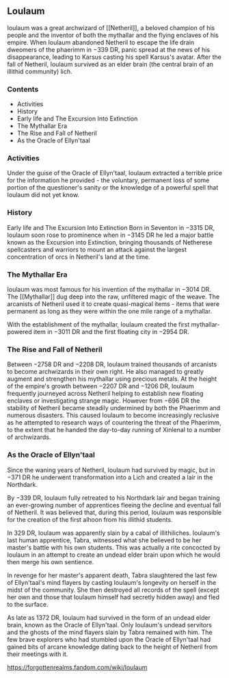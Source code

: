 ## Loulaum
Ioulaum was a great archwizard of [[Netheril]], a beloved champion of his people and the inventor of both the mythallar and the flying enclaves of his empire. When Ioulaum abandoned Netheril to escape the life drain dweomers of the phaerimm in −339 DR, panic spread at the news of his disappearance, leading to Karsus casting his spell Karsus's avatar. After the fall of Netheril, Ioulaum survived as an elder brain (the central brain of an illithid community) lich.

### Contents
* Activities
* History
* Early life and The Excursion Into Extinction
* The Mythallar Era
* The Rise and Fall of Netheril
* As the Oracle of Ellyn'taal

### Activities
Under the guise of the Oracle of Ellyn'taal, Ioulaum extracted a terrible price for the information he provided - the voluntary, permanent loss of some portion of the questioner's sanity or the knowledge of a powerful spell that Ioulaum did not yet know.

### History
Early life and The Excursion Into Extinction
Born in Seventon in −3315 DR, Ioulaum soon rose to prominence when in −3145 DR he led a major battle known as the Excursion into Extinction, bringing thousands of Netherese spellcasters and warriors to mount an attack against the largest concentration of orcs in Netheril's land at the time.

### The Mythallar Era
Ioulaum was most famous for his invention of the mythallar in −3014 DR. The [[Mythallar]] dug deep into the raw, unfiltered magic of the weave. The arcanists of Netheril used it to create quasi-magical items - items that were permanent as long as they were within the one mile range of a mythallar.

With the establishment of the mythallar, Ioulaum created the first mythallar-powered item in −3011 DR and the first floating city in −2954 DR.

### The Rise and Fall of Netheril
Between −2758 DR and −2208 DR, Ioulaum trained thousands of arcanists to become archwizards in their own right. He also managed to greatly augment and strengthen his mythallar using precious metals. At the height of the empire's growth between −2207 DR and −1206 DR, Ioulaum frequently journeyed across Netheril helping to establish new floating enclaves or investigating strange magic. However from −696 DR the stability of Netheril became steadily undermined by both the Phaerimm and numerous disasters. This caused Ioulaum to become increasingly reclusive as he attempted to research ways of countering the threat of the Phaerimm, to the extent that he handed the day-to-day running of Xinlenal to a number of archwizards.

### As the Oracle of Ellyn'taal
Since the waning years of Netheril, Ioulaum had survived by magic, but in −371 DR he underwent transformation into a Lich and created a lair in the Northdark.

By −339 DR, Ioulaum fully retreated to his Northdark lair and began training an ever-growing number of apprentices fleeing the decline and eventual fall of Netheril. It was believed that, during this period, Ioulaum was responsible for the creation of the first alhoon from his illithid students.

In 329 DR, Ioulaum was apparently slain by a cabal of illithiliches. Ioulaum's last human apprentice, Tabra, witnessed what she believed to be her master's battle with his own students. This was actually a rite concocted by Ioulaum in an attempt to create an undead elder brain upon which he would then merge his own sentience.

In revenge for her master's apparent death, Tabra slaughtered the last few of Ellyn'taal's mind flayers by casting Ioulaum's longevity on herself in the midst of the community. She then destroyed all records of the spell (except her own and those that Ioulaum himself had secretly hidden away) and fled to the surface.

As late as 1372 DR, Ioulaum had survived in the form of an undead elder brain, known as the Oracle of Ellyn'taal. Only Ioulaum's undead servitors and the ghosts of the mind flayers slain by Tabra remained with him. The few brave explorers who had stumbled upon the Oracle of Ellyn'taal had gained bits of arcane knowledge dating back to the height of Netheril from their meetings with it.

https://forgottenrealms.fandom.com/wiki/Ioulaum